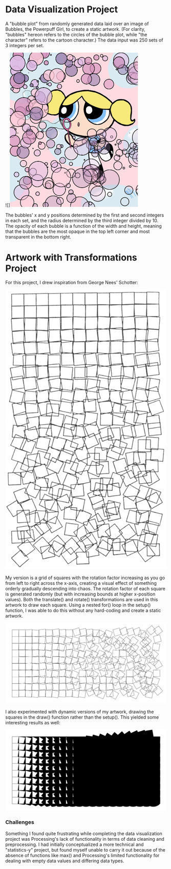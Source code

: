 # Data Visualization Project

A "bubble plot" from randomly generated data laid over an image of Bubbles, the Powerpuff Girl, to create a static artwork. (For clarity, "bubbles" hereon refers to the circles of the bubble plot, while "the character" refers to the cartoon character.) The data input was 250 sets of 3 integers per set. 

![]<img src="june7.3.JPG" width="400">

The bubbles' x and y positions determined by the first and second integers in each set, and the radius determined by the third integer divided by 10. The opacity of each bubble is a function of the width and height, meaning that the bubbles are the most opaque in the top left corner and most transparent in the bottom right.

# Artwork with Transformations Project

For this project, I drew inspiration from George Nees' Schotter:

![](schotter.png)

My version is a grid of squares with the rotation factor increasing as you go from left to right across the x-axis, creating a visual effect of something orderly gradually descending into chaos. The rotation factor of each square is generated randomly (but with increasing bounds at higher x-position values). Both the translate() and rotate() transformations are used in this artwork to draw each square. Using a nested for() loop in the setup() function, I was able to do this without any hard-coding and create a static artwork.

![](june7.2.JPG)

I also experimented with dynamic versions of my artwork, drawing the squares in the draw() function rather than the setup(). This yielded some interesting results as well:

![](june_7.1.JPG)

### Challenges 

Something I found quite frustrating while completing the data visualization project was Processing's lack of functionality in terms of data cleaning and preprocessing. I had initially conceptualized a more technical and "statistics-y" project, but found myself unable to carry it out because of the absence of functions like max() and Processing's limited functionality for dealing with empty data values and differing data types. 
